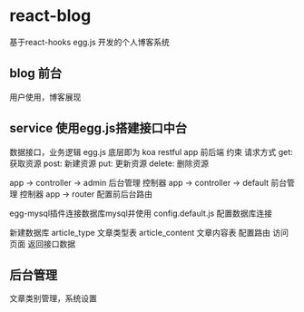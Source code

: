 # react-blog

基于react-hooks egg.js 开发的个人博客系统

## blog 前台

用户使用，博客展现

## service 使用egg.js搭建接口中台

数据接口，业务逻辑
egg.js 底层即为 koa
restful app 前后端 约束 请求方式 get: 获取资源 post: 新建资源 put: 更新资源 delete: 删除资源

app -> controller ->  admin 后台管理 控制器
app -> controller -> default 前台管理 控制器
app -> router 配置前后台路由

egg-mysql插件连接数据库mysql并使用
config.default.js 配置数据库连接

新建数据库 article_type 文章类型表 article_content 文章内容表
配置路由 访问页面 返回接口数据
## 后台管理

文章类别管理，系统设置
